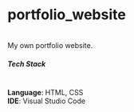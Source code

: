 # portfolio_website
<br>
My own portfolio website.
<br>

<h5>Tech Stack</h5>
<br>
  <b>Language</b>: HTML, CSS
<br>
  <b>IDE</b>: Visual Studio Code
